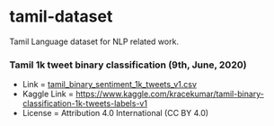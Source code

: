 # tamil-dataset
Tamil Language dataset for NLP related work.

### Tamil 1k tweet binary classification (9th, June, 2020)

- Link = [tamil_binary_sentiment_1k_tweets_v1.csv](tamil_binary_sentiment_1k_tweets_v1.csv)
- Kaggle Link = https://www.kaggle.com/kracekumar/tamil-binary-classification-1k-tweets-labels-v1
- License = Attribution 4.0 International (CC BY 4.0)
